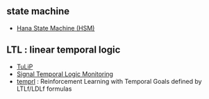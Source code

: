 ---
---

## state machine 
- [Hana State Machine (HSM)](https://github.com/erikzenker/hsm#hana-state-machine-hsm)

## LTL : linear temporal logic
- [TuLiP](https://github.com/tulip-control/tulip-control#tulip)
- [Signal Temporal Logic Monitoring](https://github.com/anand-bala/signal-temporal-logic#signal-temporal-logic-monitoring)
- [temprl](https://github.com/whitemech/temprl#--temprl)	: Reinforcement Learning with Temporal Goals defined by LTLf/LDLf formulas